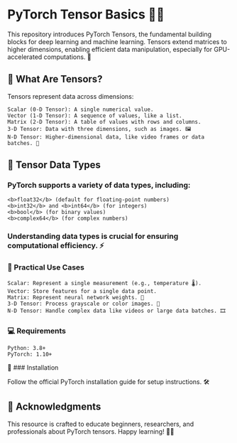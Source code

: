 # PyTorch Tensor Basics 🧮🔥

This repository introduces PyTorch Tensors, the fundamental building blocks for deep learning and machine learning. Tensors extend matrices to higher dimensions, enabling efficient data manipulation, especially for GPU-accelerated computations. 🚀
## 🔑 What Are Tensors?

Tensors represent data across dimensions:

    Scalar (0-D Tensor): A single numerical value.
    Vector (1-D Tensor): A sequence of values, like a list.
    Matrix (2-D Tensor): A table of values with rows and columns.
    3-D Tensor: Data with three dimensions, such as images. 🖼️
    N-D Tensor: Higher-dimensional data, like video frames or data batches. 🎥

## 📂 Tensor Data Types

### PyTorch supports a variety of data types, including:

    <b>float32</b> (default for floating-point numbers)
    <b>int32</b> and <b>int64</b> (for integers)
    <b>bool</b> (for binary values)
    <b>complex64</b> (for complex numbers)

### Understanding data types is crucial for ensuring computational efficiency. ⚡
### 🌟 Practical Use Cases

    Scalar: Represent a single measurement (e.g., temperature 🌡️).
    Vector: Store features for a single data point.
    Matrix: Represent neural network weights. 🧠
    3-D Tensor: Process grayscale or color images. 🌈
    N-D Tensor: Handle complex data like videos or large data batches. 🎞️

### 💻 Requirements

    Python: 3.8+
    PyTorch: 1.10+

🔧 ### Installation

Follow the official PyTorch installation guide for setup instructions. 🛠️
## 🙌 Acknowledgments

This resource is crafted to educate beginners, researchers, and professionals about PyTorch tensors. Happy learning! 📘✨
